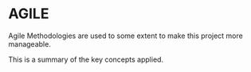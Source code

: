 # AGILE

Agile Methodologies are used to some extent to make this project more manageable.

This is a summary of the key concepts applied.